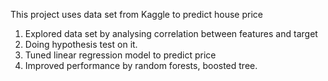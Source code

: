 This project uses data set from Kaggle to predict house price
1. Explored data set by analysing correlation between features and target
2. Doing hypothesis test on it.
3. Tuned linear regression model to predict price
4. Improved performance by random forests, boosted tree.